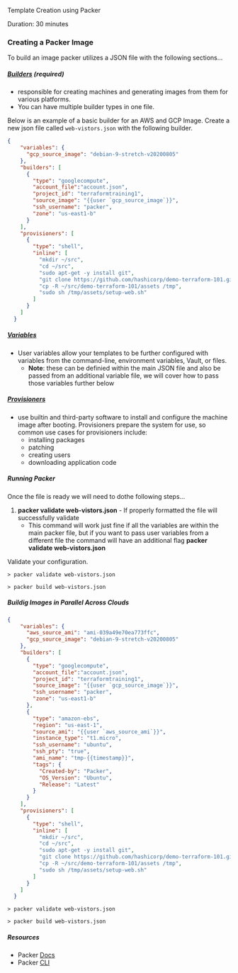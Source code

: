 Template Creation using Packer

Duration: 30 minutes

### Creating a Packer Image

To build an image packer utilizes a JSON file with the following sections...

##### [Builders](https://www.packer.io/docs/builders/index.html) (required)
* responsible for creating machines and generating images from them for various platforms.
* You can have multiple builder types in one file.

Below is an example of a basic builder for an AWS and GCP Image.
Create a new json file called `web-vistors.json` with the following builder.

```json
{
    "variables": {
      "gcp_source_image": "debian-9-stretch-v20200805"
    },
    "builders": [
      {
        "type": "googlecompute",
        "account_file":"account.json",
        "project_id": "terraformtraining1",
        "source_image": "{{user `gcp_source_image`}}",
        "ssh_username": "packer",
        "zone": "us-east1-b"
      }
    ],
    "provisioners": [
      {
        "type": "shell",
        "inline": [
          "mkdir ~/src",
          "cd ~/src",
          "sudo apt-get -y install git",
          "git clone https://github.com/hashicorp/demo-terraform-101.git",
          "cp -R ~/src/demo-terraform-101/assets /tmp",
          "sudo sh /tmp/assets/setup-web.sh"
        ]
      }
    ]
  }
```

##### [Variables](https://www.packer.io/docs/templates/user-variables.html)
* User variables allow your templates to be further configured with variables from the command-line, environment variables, Vault, or files.
    * **Note**: these can be definied within the main JSON file and also be passed from an additional variable file, we will cover how to pass those variables further below
    
    
##### [Provisioners](https://www.packer.io/docs/provisioners/index.html)
* use builtin and third-party software to install and configure the machine image after booting. Provisioners prepare the system for use, so common use cases for provisioners include:
    * installing packages 
    * patching 
    * creating users 
    * downloading application code
    
   
##### Running Packer
Once the file is ready we will need to dothe following steps...

1. **packer validate web-vistors.json** - If properly formatted the file will successfully validate
    * This command will work just fine if all the variables are within the main packer file, but if you want to pass user variables from a different file the command will have an additional flag **packer validate web-vistors.json**

Validate your configuration.

```shell
> packer validate web-vistors.json
```

```shell
> packer build web-vistors.json
```

##### Buildig Images in Parallel Across Clouds


```json
{
    "variables": {
      "aws_source_ami": "ami-039a49e70ea773ffc",
      "gcp_source_image": "debian-9-stretch-v20200805"
    },
    "builders": [
      {
        "type": "googlecompute",
        "account_file":"account.json",
        "project_id": "terraformtraining1",
        "source_image": "{{user `gcp_source_image`}}",
        "ssh_username": "packer",
        "zone": "us-east1-b"
      },
      {
        "type": "amazon-ebs",
        "region": "us-east-1",
        "source_ami": "{{user `aws_source_ami`}}",
        "instance_type": "t1.micro",
        "ssh_username": "ubuntu",
        "ssh_pty": "true",
        "ami_name": "tmp-{{timestamp}}",
        "tags": {
          "Created-by": "Packer",
          "OS_Version": "Ubuntu",
          "Release": "Latest"
        }
      }
    ],
    "provisioners": [
      {
        "type": "shell",
        "inline": [
          "mkdir ~/src",
          "cd ~/src",
          "sudo apt-get -y install git",
          "git clone https://github.com/hashicorp/demo-terraform-101.git",
          "cp -R ~/src/demo-terraform-101/assets /tmp",
          "sudo sh /tmp/assets/setup-web.sh"
        ]
      }
    ]
  }
```

```shell
> packer validate web-vistors.json
```

```shell
> packer build web-vistors.json
```

##### Resources
* Packer [Docs](https://www.packer.io/docs/index.html)
* Packer [CLI](https://www.packer.io/docs/commands/index.html)
